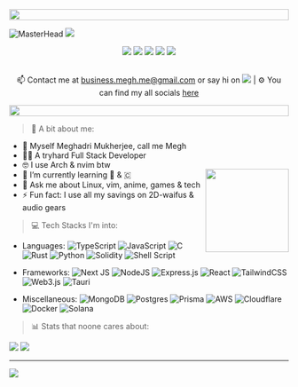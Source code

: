 <img src="https://i.imgur.com/dBaSKWF.gif" height="20" width="100%">

![MasterHead](https://media.tenor.com/6_-osAtLuHUAAAAi/wave-cute.gif)
![](https://readme-typing-svg.herokuapp.com?font=Orbitron&size=40&color=%2379A500&height=97&duration=2500&center=true&lines=%F0%9F%85%B6%F0%9F%86%81%F0%9F%85%B4%F0%9F%85%B4%F0%9F%86%83%F0%9F%85%B8%F0%9F%85%BD%F0%9F%85%B6%F0%9F%86%82)

<div align="center">
  <a href="https://megh.codes/"><img src="https://img.shields.io/badge/Portfolio-255E63?style=for-the-badge&logo=About.me&logoColor=white"/></a>
  <a href="https://x.com/HikkiScript"><img src="https://img.shields.io/badge/Twitter-1DA1F2?style=for-the-badge&logo=twitter&logoColor=white"/></a>
  <a href="mailto:business.megh.me@gmail.com"><img src="https://img.shields.io/badge/Gmail-D14836?style=for-the-badge&logo=gmail&logoColor=white"/></a>
  <a href="https://www.linkedin.com/in/hikki78/"><img src="https://img.shields.io/badge/LinkedIn-0077B5?style=for-the-badge&logo=linkedin&logoColor=white"/></a>
  <a href="https://www.youtube.com/@HikkiScript"><img src="https://img.shields.io/badge/YouTube-FF0000?style=for-the-badge&logo=youtube&logoColor=white"/></a>
</div>
<br />
<div align="center">

📫 Contact me at <a href="mailto:business.megh.me@gmail.com">business.megh.me@gmail.com</a> or say hi on <a href="https://x.com/HikkiScript"><img src="https://img.shields.io/badge/X-000000?style=for-the-badge&logo=x&logoColor=white"/></a> | ⚙ You can find my all socials <a href="">here</a>
</div>
<img src="https://i.imgur.com/dBaSKWF.gif" height="20" width="100%"> 

> 💫 A bit about me:
<a href="https://media.tenor.com/6_-osAtLuHUAAAAi/wave-cute.gif">
  <img align="right" src="https://media1.tenor.com/m/YEsPyMNeSNgAAAAd/cheemker.gif" width=150 style="margin-top: 50px;" />
</a>

- 👋 Myself Meghadri Mukherjee, call me Megh</br>
- 👨‍💻 A tryhard Full Stack Developer</br>
- 🤓 I use Arch & nvim btw</br>
- 🌱 I’m currently learning 🦀 & 🇨</br>
- 💬 Ask me about Linux, vim, anime, games & tech</br>
- ⚡ Fun fact: I use all my savings on 2D-waifus & audio gears



> 💻 Tech Stacks I'm into:
- Languages: ![TypeScript](https://img.shields.io/badge/typescript-%23007ACC.svg?style=flat-square&logo=typescript&logoColor=white) 
![JavaScript](https://img.shields.io/badge/javascript-%23323330.svg?style=flat-square&logo=javascript&logoColor=%23F7DF1E)
![C](https://img.shields.io/badge/c-%2300599C.svg?style=flat-square&logo=c&logoColor=white) 
![Rust](https://img.shields.io/badge/rust-%23000000.svg?style=flat-square&logo=rust&logoColor=white) 
![Python](https://img.shields.io/badge/python-3670A0?style=flat-square&logo=python&logoColor=ffdd54)
![Solidity](https://img.shields.io/badge/Solidity-%23363636.svg?style=flat-square&logo=solidity&logoColor=white)
![Shell Script](https://img.shields.io/badge/shell_script-%23121011.svg?style=flat-square&logo=gnu-bash&logoColor=white)



- Frameworks: ![Next JS](https://img.shields.io/badge/Next-black?style=flat-square&logo=next.js&logoColor=white) 
![NodeJS](https://img.shields.io/badge/node.js-6DA55F?style=flat-square&logo=node.js&logoColor=white) 
![Express.js](https://img.shields.io/badge/express.js-%23404d59.svg?style=flat-square&logo=express&logoColor=%2361DAFB)
![React](https://img.shields.io/badge/react-%2320232a.svg?style=flat-square&logo=react&logoColor=%2361DAFB)
![TailwindCSS](https://img.shields.io/badge/tailwindcss-%2338B2AC.svg?style=flat-square&logo=tailwind-css&logoColor=white) 
![Web3.js](https://img.shields.io/badge/web3.js-F16822?style=flat-square&logo=web3.js&logoColor=white) 
![Tauri](https://img.shields.io/badge/tauri-%2324C8DB.svg?style=flat-square&logo=tauri&logoColor=%23FFFFFF)



- Miscellaneous: ![MongoDB](https://img.shields.io/badge/MongoDB-%234ea94b.svg?style=flat-square&logo=mongodb&logoColor=white) 
![Postgres](https://img.shields.io/badge/postgres-%23316192.svg?style=flat-square&logo=postgresql&logoColor=white)
![Prisma](https://img.shields.io/badge/Prisma-3982CE?style=flat-square&logo=Prisma&logoColor=white)
![AWS](https://img.shields.io/badge/AWS-%23FF9900.svg?style=flat-square&logo=amazon-aws&logoColor=white)
![Cloudflare](https://img.shields.io/badge/Cloudflare-F38020?style=flat-square&logo=Cloudflare&logoColor=white)
![Docker](https://img.shields.io/badge/docker-%230db7ed.svg?style=flat-square&logo=docker&logoColor=white)
![Solana](https://img.shields.io/badge/Solana-000?style=flat-square&logo=Solana&logoColor=9945FF)

> 📊 Stats that noone cares about:

![](https://github-readme-stats.vercel.app/api/top-langs/?username=hikki78&theme=ayu-mirage&hide_border=true&include_all_commits=false&count_private=false&layout=compact)
![](https://github-readme-stats.vercel.app/api?username=hikki78&theme=ayu-mirage&hide_border=true&include_all_commits=false&count_private=false)

---
[![](https://visitcount.itsvg.in/api?id=hikki78&icon=0&color=2)](https://visitcount.itsvg.in)


